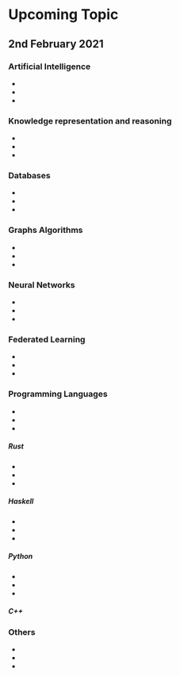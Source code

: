 # Upcoming Topic

## 2nd February 2021

### Artificial Intelligence
- 
- 
- 

### Knowledge representation and reasoning
- 
- 
- 

### Databases
- 
- 
- 

### Graphs Algorithms
- 
- 
- 

### Neural Networks
- 
- 
- 

### Federated Learning
- 
- 
- 
### Programming Languages
- 
- 
- 
##### Rust
- 
- 
- 
##### Haskell
- 
- 
- 
##### Python
- 
- 
- 
##### C++



### Others
- 
- 
- 
